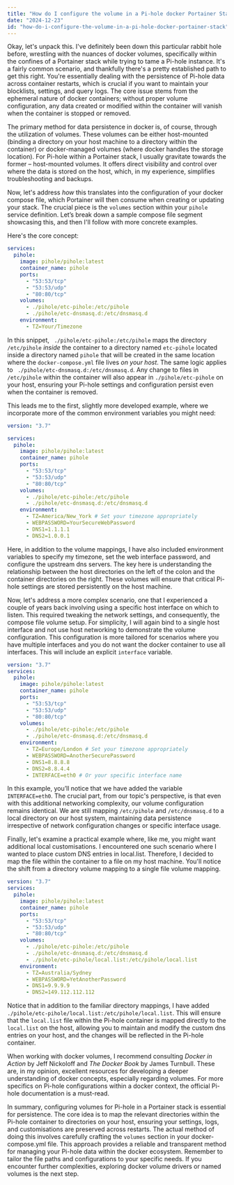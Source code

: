 ```yaml
---
title: "How do I configure the volume in a Pi-hole docker Portainer Stack?"
date: "2024-12-23"
id: "how-do-i-configure-the-volume-in-a-pi-hole-docker-portainer-stack"
---
```


Okay, let's unpack this. I've definitely been down this particular rabbit hole before, wrestling with the nuances of docker volumes, specifically within the confines of a Portainer stack while trying to tame a Pi-hole instance. It's a fairly common scenario, and thankfully there's a pretty established path to get this right. You're essentially dealing with the persistence of Pi-hole data across container restarts, which is crucial if you want to maintain your blocklists, settings, and query logs. The core issue stems from the ephemeral nature of docker containers; without proper volume configuration, any data created or modified within the container will vanish when the container is stopped or removed.

The primary method for data persistence in docker is, of course, through the utilization of volumes. These volumes can be either host-mounted (binding a directory on your host machine to a directory within the container) or docker-managed volumes (where docker handles the storage location). For Pi-hole within a Portainer stack, I usually gravitate towards the former – host-mounted volumes. It offers direct visibility and control over where the data is stored on the host, which, in my experience, simplifies troubleshooting and backups.

Now, let's address *how* this translates into the configuration of your docker compose file, which Portainer will then consume when creating or updating your stack. The crucial piece is the `volumes` section within your `pihole` service definition. Let’s break down a sample compose file segment showcasing this, and then I'll follow with more concrete examples.

Here's the core concept:

```yaml
services:
  pihole:
    image: pihole/pihole:latest
    container_name: pihole
    ports:
      - "53:53/tcp"
      - "53:53/udp"
      - "80:80/tcp"
    volumes:
      - ./pihole/etc-pihole:/etc/pihole
      - ./pihole/etc-dnsmasq.d:/etc/dnsmasq.d
    environment:
      - TZ=Your/Timezone
```

In this snippet, ` ./pihole/etc-pihole:/etc/pihole` maps the directory `/etc/pihole` *inside* the container to a directory named `etc-pihole` located inside a directory named `pihole` that will be created in the same location where the `docker-compose.yml` file lives *on your host*. The same logic applies to ` ./pihole/etc-dnsmasq.d:/etc/dnsmasq.d`.  Any change to files in `/etc/pihole` within the container will also appear in `./pihole/etc-pihole` on your host, ensuring your Pi-hole settings and configuration persist even when the container is removed.

This leads me to the first, slightly more developed example, where we incorporate more of the common environment variables you might need:

```yaml
version: "3.7"

services:
  pihole:
    image: pihole/pihole:latest
    container_name: pihole
    ports:
      - "53:53/tcp"
      - "53:53/udp"
      - "80:80/tcp"
    volumes:
      - ./pihole/etc-pihole:/etc/pihole
      - ./pihole/etc-dnsmasq.d:/etc/dnsmasq.d
    environment:
      - TZ=America/New_York # Set your timezone appropriately
      - WEBPASSWORD=YourSecureWebPassword
      - DNS1=1.1.1.1
      - DNS2=1.0.0.1
```
Here, in addition to the volume mappings, I have also included environment variables to specify my timezone, set the web interface password, and configure the upstream dns servers. The key here is understanding the relationship between the host directories on the left of the colon and the container directories on the right. These volumes will ensure that critical Pi-hole settings are stored persistently on the host machine.

Now, let's address a more complex scenario, one that I experienced a couple of years back involving using a specific host interface on which to listen. This required tweaking the network settings, and consequently, the compose file volume setup. For simplicity, I will again bind to a single host interface and not use host networking to demonstrate the volume configuration. This configuration is more tailored for scenarios where you have multiple interfaces and you do not want the docker container to use all interfaces. This will include an explicit `interface` variable.

```yaml
version: "3.7"
services:
  pihole:
    image: pihole/pihole:latest
    container_name: pihole
    ports:
      - "53:53/tcp"
      - "53:53/udp"
      - "80:80/tcp"
    volumes:
      - ./pihole/etc-pihole:/etc/pihole
      - ./pihole/etc-dnsmasq.d:/etc/dnsmasq.d
    environment:
      - TZ=Europe/London # Set your timezone appropriately
      - WEBPASSWORD=AnotherSecurePassword
      - DNS1=8.8.8.8
      - DNS2=8.8.4.4
      - INTERFACE=eth0 # Or your specific interface name
```

In this example, you’ll notice that we have added the variable `INTERFACE=eth0`. The crucial part, from our topic's perspective, is that even with this additional networking complexity, our volume configuration remains identical. We are still mapping `/etc/pihole` and `/etc/dnsmasq.d` to a local directory on our host system, maintaining data persistence irrespective of network configuration changes or specific interface usage.

Finally, let's examine a practical example where, like me, you might want additional local customisations. I encountered one such scenario where I wanted to place custom DNS entries in local.list. Therefore, I decided to map the file within the container to a file on my host machine. You'll notice the shift from a directory volume mapping to a single file volume mapping.

```yaml
version: "3.7"
services:
  pihole:
    image: pihole/pihole:latest
    container_name: pihole
    ports:
      - "53:53/tcp"
      - "53:53/udp"
      - "80:80/tcp"
    volumes:
      - ./pihole/etc-pihole:/etc/pihole
      - ./pihole/etc-dnsmasq.d:/etc/dnsmasq.d
      - ./pihole/etc-pihole/local.list:/etc/pihole/local.list
    environment:
      - TZ=Australia/Sydney
      - WEBPASSWORD=YetAnotherPassword
      - DNS1=9.9.9.9
      - DNS2=149.112.112.112

```

Notice that in addition to the familiar directory mappings, I have added ` ./pihole/etc-pihole/local.list:/etc/pihole/local.list`. This will ensure that the `local.list` file within the Pi-hole container is mapped directly to the `local.list` on the host, allowing you to maintain and modify the custom dns entries on your host, and the changes will be reflected in the Pi-hole container.

When working with docker volumes, I recommend consulting *Docker in Action* by Jeff Nickoloff and *The Docker Book* by James Turnbull. These are, in my opinion, excellent resources for developing a deeper understanding of docker concepts, especially regarding volumes. For more specifics on Pi-hole configurations within a docker context, the official Pi-hole documentation is a must-read.

In summary, configuring volumes for Pi-hole in a Portainer stack is essential for persistence. The core idea is to map the relevant directories within the Pi-hole container to directories on your host, ensuring your settings, logs, and customisations are preserved across restarts. The actual method of doing this involves carefully crafting the `volumes` section in your docker-compose.yml file. This approach provides a reliable and transparent method for managing your Pi-hole data within the docker ecosystem. Remember to tailor the file paths and configurations to your specific needs. If you encounter further complexities, exploring docker volume drivers or named volumes is the next step.
